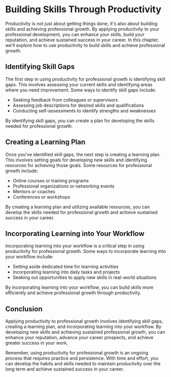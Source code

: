 Building Skills Through Productivity
=============================================================================================

Productivity is not just about getting things done, it's also about building skills and achieving professional growth. By applying productivity to your professional development, you can enhance your skills, build your reputation, and achieve sustained success in your career. In this chapter, we'll explore how to use productivity to build skills and achieve professional growth.

Identifying Skill Gaps
----------------------

The first step in using productivity for professional growth is identifying skill gaps. This involves assessing your current skills and identifying areas where you need improvement. Some ways to identify skill gaps include:

* Seeking feedback from colleagues or supervisors
* Assessing job descriptions for desired skills and qualifications
* Conducting self-assessments to identify strengths and weaknesses

By identifying skill gaps, you can create a plan for developing the skills needed for professional growth.

Creating a Learning Plan
------------------------

Once you've identified skill gaps, the next step is creating a learning plan. This involves setting goals for developing new skills and identifying resources for achieving those goals. Some resources for professional growth include:

* Online courses or training programs
* Professional organizations or networking events
* Mentors or coaches
* Conferences or workshops

By creating a learning plan and utilizing available resources, you can develop the skills needed for professional growth and achieve sustained success in your career.

Incorporating Learning into Your Workflow
-----------------------------------------

Incorporating learning into your workflow is a critical step in using productivity for professional growth. Some ways to incorporate learning into your workflow include:

* Setting aside dedicated time for learning activities
* Incorporating learning into daily tasks and projects
* Seeking out opportunities to apply new skills in real-world situations

By incorporating learning into your workflow, you can build skills more efficiently and achieve professional growth through productivity.

Conclusion
----------

Applying productivity to professional growth involves identifying skill gaps, creating a learning plan, and incorporating learning into your workflow. By developing new skills and achieving sustained professional growth, you can enhance your reputation, advance your career prospects, and achieve greater success in your work.

Remember, using productivity for professional growth is an ongoing process that requires practice and persistence. With time and effort, you can develop the habits and skills needed to maintain productivity over the long term and achieve sustained success in your career.


